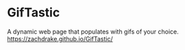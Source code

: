 # GifTastic
A dynamic web page that populates with gifs of your choice.
https://zachdrake.github.io/GifTastic/
